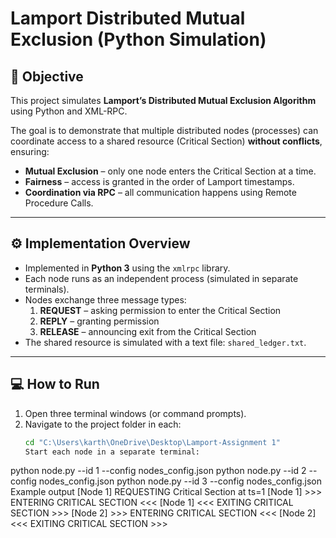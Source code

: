 # Lamport Distributed Mutual Exclusion (Python Simulation)

## 🎯 Objective
This project simulates **Lamport’s Distributed Mutual Exclusion Algorithm** using Python and XML-RPC.

The goal is to demonstrate that multiple distributed nodes (processes) can coordinate access to a shared resource (Critical Section) **without conflicts**, ensuring:
- **Mutual Exclusion** – only one node enters the Critical Section at a time.
- **Fairness** – access is granted in the order of Lamport timestamps.
- **Coordination via RPC** – all communication happens using Remote Procedure Calls.

---

## ⚙️ Implementation Overview
- Implemented in **Python 3** using the `xmlrpc` library.
- Each node runs as an independent process (simulated in separate terminals).
- Nodes exchange three message types:
  1. **REQUEST** – asking permission to enter the Critical Section  
  2. **REPLY** – granting permission  
  3. **RELEASE** – announcing exit from the Critical Section
- The shared resource is simulated with a text file: `shared_ledger.txt`.

---

## 💻 How to Run
1. Open three terminal windows (or command prompts).
2. Navigate to the project folder in each:
   ```bash
   cd "C:\Users\karth\OneDrive\Desktop\Lamport-Assignment 1"
   Start each node in a separate terminal:
python node.py --id 1 --config nodes_config.json
python node.py --id 2 --config nodes_config.json
python node.py --id 3 --config nodes_config.json
Example output
[Node 1] REQUESTING Critical Section at ts=1
[Node 1] >>> ENTERING CRITICAL SECTION <<<
[Node 1] <<< EXITING CRITICAL SECTION >>>
[Node 2] >>> ENTERING CRITICAL SECTION <<<
[Node 2] <<< EXITING CRITICAL SECTION >>>
